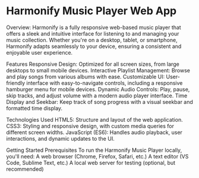 # **Harmonify Music Player Web App**

Overview:
Harmonify is a fully responsive web-based music player that offers a sleek and intuitive interface for listening to and managing your music collection. Whether you're on a desktop, tablet, or smartphone, Harmonify adapts seamlessly to your device, ensuring a consistent and enjoyable user experience.

Features
Responsive Design: Optimized for all screen sizes, from large desktops to small mobile devices.
Interactive Playlist Management: Browse and play songs from various albums with ease.
Customizable UI: User-friendly interface with easy-to-navigate controls, including a responsive hamburger menu for mobile devices.
Dynamic Audio Controls: Play, pause, skip tracks, and adjust volume with a modern audio player interface.
Time Display and Seekbar: Keep track of song progress with a visual seekbar and formatted time display.

Technologies Used
HTML5: Structure and layout of the web application.
CSS3: Styling and responsive design, with custom media queries for different screen widths.
JavaScript (ES6): Handles audio playback, user interactions, and dynamic updates to the UI.

Getting Started
Prerequisites
To run the Harmonify Music Player locally, you'll need:
A web browser (Chrome, Firefox, Safari, etc.)
A text editor (VS Code, Sublime Text, etc.)
A local web server for testing (optional, but recommended)
